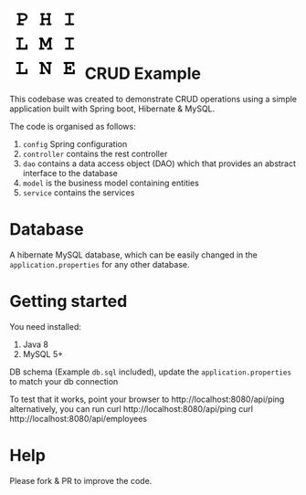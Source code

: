 # ![CRUD Example App using Java and Spring](icon.png) CRUD Example
This codebase was created to demonstrate CRUD operations using a simple application built with Spring boot, Hibernate & MySQL.

The code is organised as follows:
1. `config` Spring configuration
2. `controller` contains the rest controller
3. `dao` contains a data access object (DAO) which that provides an abstract interface to the database
4. `model`  is the business model containing entities
5. `service`  contains the services

# Database
A hibernate MySQL database, which can be easily changed in the `application.properties` for any other database.

# Getting started
You need installed:
1. Java 8 
2. MySQL 5+ 

DB schema (Example `db.sql` included), update the `application.properties` to match your db connection

To test that it works, point your browser to http://localhost:8080/api/ping alternatively, you can run
    curl http://localhost:8080/api/ping
    curl http://localhost:8080/api/employees
    
# Help
Please fork & PR to improve the code.
